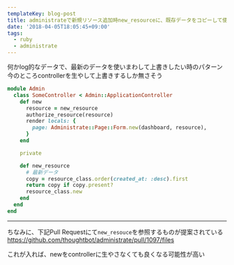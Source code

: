 ```yaml
---
templateKey: blog-post
title: administrateで新規リソース追加時new_resourceに、既存データをコピーして使う
date: '2018-04-05T18:05:45+09:00'
tags:
  - ruby
  - administrate
---
```


何かlog的なデータで、最新のデータを使いまわして上書きしたい時のパターン
今のところcontrollerを生やして上書きするしか無さそう

```ruby
module Admin
  class SomeController < Admin::ApplicationController
    def new
      resource = new_resource
      authorize_resource(resource)
      render locals: {
        page: Administrate::Page::Form.new(dashboard, resource),
      }
    end

    private

    def new_resource
      # 最新データ
      copy = resource_class.order(created_at: :desc).first
      return copy if copy.present?     
      resource_class.new
    end
  end
end
```

---

ちなみに、下記Pull Requestにて`new_resouce`を参照するものが提案されている
https://github.com/thoughtbot/administrate/pull/1097/files

これが入れば、newをcontrollerに生やさなくても良くなる可能性が高い
